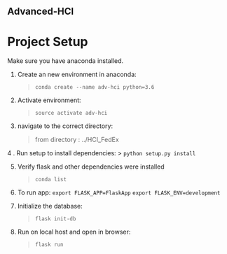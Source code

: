 ## Advanced-HCI


# Project Setup
Make sure you have anaconda installed.

1. Create an new environment in anaconda:
    > `conda create --name adv-hci python=3.6`


2. Activate environment:
    > `source activate adv-hci`


3. navigate to the correct directory:
    > from directory : ../HCI_FedEx


4 . Run setup to install dependencies: 
    > `python setup.py install`


5. Verify flask and other dependencies were installed
    > `conda list`


6. To run app: 
    `export FLASK_APP=FlaskApp`
    `export FLASK_ENV=development`


7. Initialize the database:
    > `flask init-db`


8. Run on local host and open in browser:
    > `flask run`